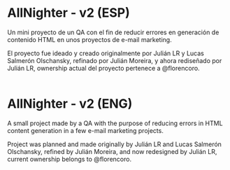 # AllNighter - v2 (ESP)

Un mini proyecto de un QA con el fin de reducir errores en generación de contenido HTML en unos proyectos de e-mail marketing.

El proyecto fue ideado y creado originalmente por Julián LR y Lucas Salmerón Olschansky, refinado por Julián Moreira, y ahora rediseñado por Julián LR, ownership actual del proyecto pertenece a @florencoro.
<br><br>

# AllNighter - v2 (ENG)

A small project made by a QA with the purpose of reducing errors in HTML content generation in a few e-mail marketing projects.

Project was planned and made originally by Julián LR and Lucas Salmerón Olschansky, refined by Julián Moreira, and now redesigned by Julián LR, current ownership belongs to @florencoro.
